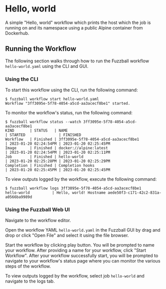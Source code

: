 # Hello, world

A simple "Hello, world" workflow which prints the host which the job is running
on and its namespace using a public Alpine container from Dockerhub.

## Running the Workflow

The following section walks through how to run the Fuzzball workflow
`hello-world.yaml` using the CLI and GUI.

### Using the CLI

To start this workflow using the CLI, run the following command:

```text
$ fuzzball workflow start hello-world.yaml
Workflow "3ff3095e-5f78-4054-a5cd-aa3acecf8be1" started.
```

To monitor the workflow's status, run the following command:

```text
$ fuzzball workflow status --watch 3ff3095e-5f78-4054-a5cd-aa3acecf8be1
KIND       | STATUS   | NAME                                          | STARTED               | FINISHED             
Workflow   | Finished | 3ff3095e-5f78-4054-a5cd-aa3acecf8be1          | 2023-01-20 02:24:54PM | 2023-01-20 02:25:45PM
Image      | Finished | docker://alpine:latest                        | 2023-01-20 02:24:54PM | 2023-01-20 02:25:11PM
Job        | Finished | hello-world                                   | 2023-01-20 02:25:28PM | 2023-01-20 02:25:29PM
Completion | Finished | Completion hooks                              | 2023-01-20 02:25:45PM | 2023-01-20 02:25:45PM
```

To view outputs logged by the workflow, execute the following command:

```text
$ fuzzball workflow logs 3ff3095e-5f78-4054-a5cd-aa3acecf8be1
hello-world          | Hello, world! Hostname aede50f3-c171-42c2-831a-a0566ba9989d
```

### Using the Fuzzball Web UI

Navigate to the workflow editor.

Open the workflow YAML `hello-world.yaml` in the Fuzzball GUI by drag and drop
or click "Open File" and select it using the file browser.

Start the workflow by clicking play button. You will be prompted to name your
workflow. After providing a name for your workflow, click "Start Workflow".
After your workflow successfully start, you will be prompted to navigate to your
workflow's status page where you can monitor the various steps of the workflow.

To view outputs logged by the workflow, select job `hello-world` and navigate to
the logs tab.
